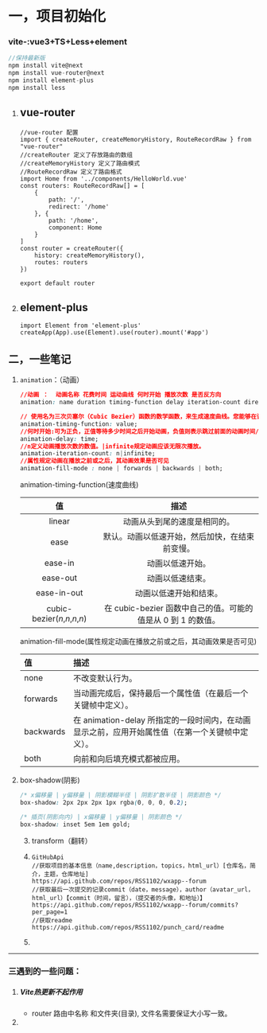 # 一，项目初始化

### vite-:vue3+TS+Less+element

``` c
//保持最新版
npm install vite@next
npm install vue-router@next 
npm install element-plus
npm install less 
```

1. ## vue-router

   ``` tsx
   //vue-router 配置
   import { createRouter, createMemoryHistory, RouteRecordRaw } from "vue-router"
   //createRouter 定义了存放路由的数组
   //createMemoryHistory 定义了路由模式
   //RouteRecordRaw 定义了路由格式
   import Home from '../components/HelloWorld.vue'
   const routers: RouteRecordRaw[] = [
       {
           path: '/',
           redirect: '/home'
       }, {
           path: '/home',
           component: Home
       }
   ]
   const router = createRouter({
       history: createMemoryHistory(),
       routes: routers
   })
   
   export default router
   ```

2. ## element-plus

   ``` tsx
   import Element from 'element-plus'
   createApp(App).use(Element).use(router).mount('#app')
   ```

## 二，一些笔记

1. `animation`：（动画）

   ```css
   //动画 ：  动画名称 花费时间 运动曲线 何时开始 播放次数 是否反方向 
   animation: name duration timing-function delay iteration-count direction(alternate);
   
   // 使用名为三次贝塞尔（Cubic Bezier）函数的数学函数，来生成速度曲线。您能够在该函数中使用自己的值，也可以预定义的值：value(见下表格)
   animation-timing-function: value;
   //何时开始:可为正负，正值等待多少时间之后开始动画，负值则表示跳过前面的动画时间/过程(第一次)。
   animation-delay: time; 
   //n定义动画播放次数的数值。|infinite规定动画应该无限次播放。
   animation-iteration-count: n|infinite;
   //属性规定动画在播放之前或之后，其动画效果是否可见
   animation-fill-mode : none | forwards | backwards | both;
   ```

   animation-timing-function(速度曲线)

   |              值               |                             描述                             |
   | :---------------------------: | :----------------------------------------------------------: |
   |            linear             |                 动画从头到尾的速度是相同的。                 |
   |             ease              |        默认。动画以低速开始，然后加快，在结束前变慢。        |
   |            ease-in            |                       动画以低速开始。                       |
   |           ease-out            |                       动画以低速结束。                       |
   |          ease-in-out          |                    动画以低速开始和结束。                    |
   | cubic-bezier(*n*,*n*,*n*,*n*) | 在 cubic-bezier 函数中自己的值。可能的值是从 0 到 1 的数值。 |

   animation-fill-mode(属性规定动画在播放之前或之后，其动画效果是否可见)

   | 值        | 描述                                                         |
   | :-------- | :----------------------------------------------------------- |
   | none      | 不改变默认行为。                                             |
   | forwards  | 当动画完成后，保持最后一个属性值（在最后一个关键帧中定义）。 |
   | backwards | 在 animation-delay 所指定的一段时间内，在动画显示之前，应用开始属性值（在第一个关键帧中定义）。 |
   | both      | 向前和向后填充模式都被应用。                                 |

   

2. box-shadow(阴影)

   ``` css
   /* x偏移量 | y偏移量 | 阴影模糊半径 | 阴影扩散半径 | 阴影颜色 */
   box-shadow: 2px 2px 2px 1px rgba(0, 0, 0, 0.2);
   
   /* 插页(阴影向内) | x偏移量 | y偏移量 | 阴影颜色 */
   box-shadow: inset 5em 1em gold;
   ```

   3. transform（翻转）
   
   4. ``` http
      GitHubApi
      //获取项目的基本信息（name,description，topics，html_url）[仓库名，简介，主题，仓库地址]
      https://api.github.com/repos/RSS1102/wxapp--forum
      //获取最后一次提交的记录commit（date，message），author（avatar_url，html_url）【commit（时间，留言），（提交者的头像，和地址）】
      https://api.github.com/repos/RSS1102/wxapp--forum/commits?per_page=1
      //获取readme
      https://api.github.com/repos/RSS1102/punch_card/readme
      ```
   
   5. 

---
### 三遇到的一些问题：

1. ##### Vite热更新不起作用

    - router 路由中名称 和文件夹(目录), 文件名需要保证大小写一致。

2. 